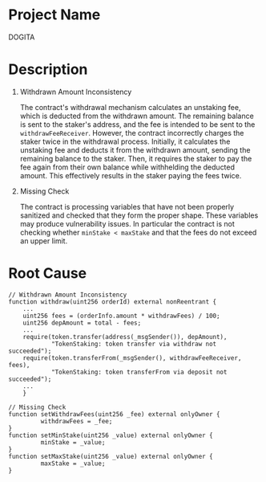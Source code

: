 # Project Name
DOGITA

# Description
1. Withdrawn Amount Inconsistency
    
    The contract's withdrawal mechanism calculates an unstaking fee, which is deducted from the withdrawn amount. The remaining balance is sent to the staker's address, and the fee is intended to be sent to the `withdrawFeeReceiver`. However, the contract incorrectly charges the staker twice in the withdrawal process. Initially, it calculates the unstaking fee and deducts it from the withdrawn amount, sending the remaining balance to the staker. Then, it requires the staker to pay the fee again from their own balance while withhelding the deducted amount. This effectively results in the staker paying the fees twice.
    
2. Missing Check
    
    The contract is processing variables that have not been properly sanitized and checked that they form the proper shape. These variables may produce vulnerability issues. In particular the contract is not checking whether `minStake < maxStake` and that the fees do not exceed an upper limit.

# Root Cause
```solidity
// Withdrawn Amount Inconsistency
function withdraw(uint256 orderId) external nonReentrant {
    ...
    uint256 fees = (orderInfo.amount * withdrawFees) / 100;
    uint256 depAmount = total - fees;
    ...
    require(token.transfer(address(_msgSender()), depAmount),
            "TokenStaking: token transfer via withdraw not succeeded");
    require(token.transferFrom(_msgSender(), withdrawFeeReceiver, fees),
            "TokenStaking: token transferFrom via deposit not succeeded");
    ...
    }

// Missing Check
function setWithdrawFees(uint256 _fee) external onlyOwner {
         withdrawFees = _fee;
}
function setMinStake(uint256 _value) external onlyOwner {
         minStake = _value;
}
function setMaxStake(uint256 _value) external onlyOwner {
         maxStake = _value;
}
